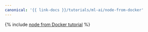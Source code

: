 ```yaml
---
canonical: '{{ link-docs }}/tutorials/ml-ai/node-from-docker'
---
```


{% include [node from Docker tutorial](../../_tutorials/ml-ai/node-from-docker.md) %}
